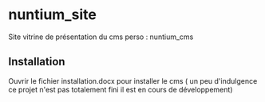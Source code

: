 # nuntium_site
Site vitrine de présentation du cms perso : nuntium_cms 

## Installation 
Ouvrir le fichier installation.docx pour installer le cms
( un peu d'indulgence ce projet n'est pas totalement fini il est en cours de développement)